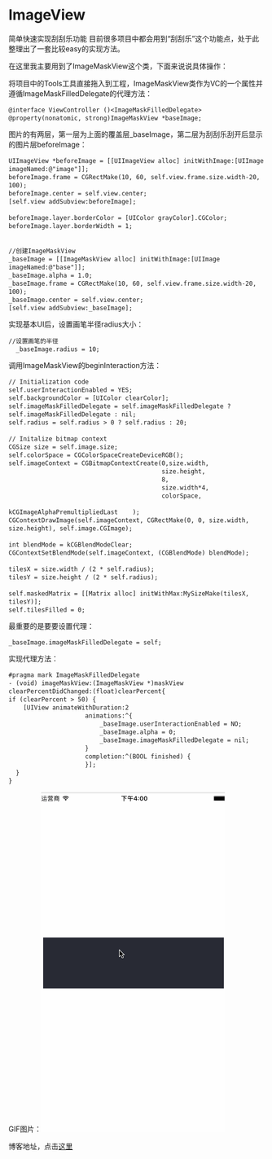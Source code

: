 # ImageView
简单快速实现刮刮乐功能
目前很多项目中都会用到“刮刮乐”这个功能点，处于此整理出了一套比较easy的实现方法。

在这里我主要用到了ImageMaskView这个类，下面来说说具体操作：

将项目中的Tools工具直接拖入到工程，ImageMaskView类作为VC的一个属性并遵循ImageMaskFilledDelegate的代理方法：

    @interface ViewController ()<ImageMaskFilledDelegate>
    @property(nonatomic, strong)ImageMaskView *baseImage;

图片的有两层，第一层为上面的覆盖层_baseImage，第二层为刮刮乐刮开后显示的图片层beforeImage：
      
    UIImageView *beforeImage = [[UIImageView alloc] initWithImage:[UIImage imageNamed:@"image"]];
    beforeImage.frame = CGRectMake(10, 60, self.view.frame.size.width-20, 100);
    beforeImage.center = self.view.center;
    [self.view addSubview:beforeImage];
    
    beforeImage.layer.borderColor = [UIColor grayColor].CGColor;
    beforeImage.layer.borderWidth = 1;
    
    
    //创建ImageMaskView
    _baseImage = [[ImageMaskView alloc] initWithImage:[UIImage imageNamed:@"base"]];
    _baseImage.alpha = 1.0;
    _baseImage.frame = CGRectMake(10, 60, self.view.frame.size.width-20, 100);
    _baseImage.center = self.view.center;
    [self.view addSubview:_baseImage];

实现基本UI后，设置画笔半径radius大小：

    //设置画笔的半径
      _baseImage.radius = 10;
调用ImageMaskView的beginInteraction方法：

    // Initialization code
    self.userInteractionEnabled = YES;
    self.backgroundColor = [UIColor clearColor];
    self.imageMaskFilledDelegate = self.imageMaskFilledDelegate ? self.imageMaskFilledDelegate : nil;
    self.radius = self.radius > 0 ? self.radius : 20;

    // Initalize bitmap context
    CGSize size = self.image.size;
    self.colorSpace = CGColorSpaceCreateDeviceRGB();
    self.imageContext = CGBitmapContextCreate(0,size.width,
                                              size.height,
                                              8,
                                              size.width*4,
                                              colorSpace,
                                              kCGImageAlphaPremultipliedLast	);
    CGContextDrawImage(self.imageContext, CGRectMake(0, 0, size.width, size.height), self.image.CGImage);

    int blendMode = kCGBlendModeClear;
    CGContextSetBlendMode(self.imageContext, (CGBlendMode) blendMode);

    tilesX = size.width / (2 * self.radius);
    tilesY = size.height / (2 * self.radius);

    self.maskedMatrix = [[Matrix alloc] initWithMax:MySizeMake(tilesX, tilesY)];
    self.tilesFilled = 0;

最重要的是要要设置代理：
  
    _baseImage.imageMaskFilledDelegate = self;

实现代理方法：

    #pragma mark ImageMaskFilledDelegate
    - (void) imageMaskView:(ImageMaskView *)maskView clearPercentDidChanged:(float)clearPercent{
    if (clearPercent > 50) {
        [UIView animateWithDuration:2
                         animations:^{
                             _baseImage.userInteractionEnabled = NO;
                             _baseImage.alpha = 0;
                             _baseImage.imageMaskFilledDelegate = nil;
                         }
                         completion:^(BOOL finished) {
                         }];
      }
    }

GIF图片：![img](https://github.com/Zhou1008/ImageView/blob/master/刮刮乐.gif)

博客地址，点击[这里](http://www.jianshu.com/p/ce89d62654f7)
